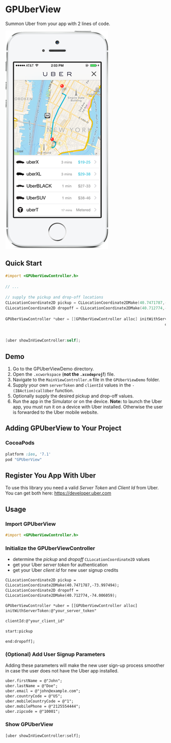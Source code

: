 # GPUberView
Summon Uber from your app with 2 lines of code.

![GPUberView](gpuberview_screenshot.png)

## Quick Start

```objective-c
#import <GPUberViewController.h>

// ...

// supply the pickup and drop-off locations
CLLocationCoordinate2D pickup = CLLocationCoordinate2DMake(40.7471787,-73.997494);
CLLocationCoordinate2D dropoff = CLLocationCoordinate2DMake(40.712774,-74.006059);
    
GPUberViewController *uber = [[GPUberViewController alloc] initWithServerToken:@"your_server_token"
                                                                      clientId:@"your_client_id"
                                                                         start:pickup
                                                                           end:dropoff];
[uber showInViewController:self];
```

## Demo

1. Go to the GPUberViewDemo directory.
2. Open the `.xcworkspace` (**not the `.xcodeproj`!**) file.
3. Navigate to the `MainViewController.m` file in the `GPUberViewDemo` folder.
4. Supply your own `serverToken` and `clientId` values in the `- (IBAction)callUber` function.
5. Optionally supply the desired pickup and drop-off values.
5. Run the app in the Simulator or on the device. **Note:** to launch the Uber app, you must run it on a device with Uber installed. Otherwise the user is forwarded to the Uber mobile website.


## Adding GPUberView to Your Project

### CocoaPods

```ruby
platform :ios, '7.1'
pod "GPUberView"
```


## Register You App With Uber

To use this library you need a valid *Server Token* and *Client Id* from Uber. You can get both here: https://developer.uber.com

## Usage

### Import GPUberView

```objective-c
#import <GPUberViewController.h>
```

### Initialize the GPUberViewController

- determine the *pickup* and *dropoff* `CLLocationCoordinate2D` values
- get your Uber *server token* for authentication
- get your Uber *client id* for new user signup credits

```
CLLocationCoordinate2D pickup = CLLocationCoordinate2DMake(40.7471787,-73.997494);
CLLocationCoordinate2D dropoff = CLLocationCoordinate2DMake(40.712774,-74.006059);
    
GPUberViewController *uber = [[GPUberViewController alloc] initWithServerToken:@"your_server_token"
                                                                      clientId:@"your_client_id"
                                                                         start:pickup
                                                                           end:dropoff];
```

### (Optional) Add User Signup Parameters

Adding these parameters will make the new user sign-up process smoother in case the user does not have the Uber app installed.

```
uber.firstName = @"John";
uber.lastName = @"Doe";
uber.email = @"john@example.com";
uber.countryCode = @"US";
uber.mobileCountryCode = @"1";
uber.mobilePhone = @"2125554444";
uber.zipcode = @"10001";
```

### Show GPUberView

```
[uber showInViewController:self];
```

